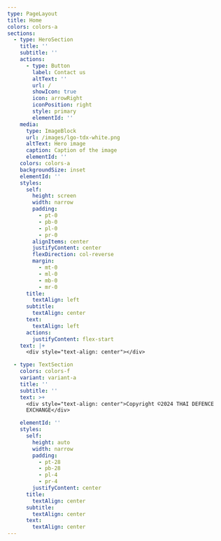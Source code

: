 ```yaml
---
type: PageLayout
title: Home
colors: colors-a
sections:
  - type: HeroSection
    title: ''
    subtitle: ''
    actions:
      - type: Button
        label: Contact us
        altText: ''
        url: /
        showIcon: true
        icon: arrowRight
        iconPosition: right
        style: primary
        elementId: ''
    media:
      type: ImageBlock
      url: /images/lgo-tdx-white.png
      altText: Hero image
      caption: Caption of the image
      elementId: ''
    colors: colors-a
    backgroundSize: inset
    elementId: ''
    styles:
      self:
        height: screen
        width: narrow
        padding:
          - pt-0
          - pb-0
          - pl-0
          - pr-0
        alignItems: center
        justifyContent: center
        flexDirection: col-reverse
        margin:
          - mt-0
          - ml-0
          - mb-0
          - mr-0
      title:
        textAlign: left
      subtitle:
        textAlign: center
      text:
        textAlign: left
      actions:
        justifyContent: flex-start
    text: |+
      <div style="text-align: center"></div>

  - type: TextSection
    colors: colors-f
    variant: variant-a
    title: ''
    subtitle: ''
    text: >+
      <div style="text-align: center">Copyright ©2024 THAI DEFENCE
      EXCHANGE</div>

    elementId: ''
    styles:
      self:
        height: auto
        width: narrow
        padding:
          - pt-28
          - pb-28
          - pl-4
          - pr-4
        justifyContent: center
      title:
        textAlign: center
      subtitle:
        textAlign: center
      text:
        textAlign: center
---
```

